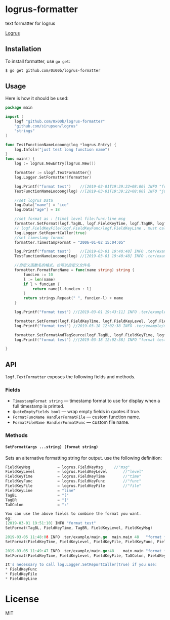 # logrus-formatter 
 text formatter for logrus

[Logrus](https://github.com/sirupsen/logrus) 

## Installation
To install formatter, use `go get`:

```sh
$ go get github.com/0x00b/logrus-formatter
```

## Usage
Here is how it should be used:

```go
package main

import (
	logf "github.com/0x00b/logrus-formatter"
	"github.com/sirupsen/logrus"
	"strings"
)

func TestFunctionNameLoooong(log *logrus.Entry) {
	log.Infoln("just test long function name")
}
func main() {
	log := logrus.NewEntry(logrus.New())

	formatter := &logf.TextFormatter{}
	log.Logger.SetFormatter(formatter)

	log.Printf("format test")    //[2019-03-01T19:39:22+08:00] INFO "format test"
	TestFunctionNameLoooong(log) //[2019-03-01T19:39:22+08:00] INFO "just test long function name"

	//set logrus Data
	log.Data["name"] = "ice"
	log.Data["age"] = 18

	//set format as : [time] level file:func:line msg
	formatter.SetFormat(logf.TagBL, logf.FieldKeyTime, logf.TagBR, logf.FieldKeyLevel, logf.FieldKeyFile, logf.TaGColon, logf.FieldKeyFunc, logf.TaGColon, logf.FieldKeyLine, logf.FieldKeyMsg)
	// logf.FieldKeyFile/logf.FieldKeyFunc/logf.FieldKeyLine , must call log.Logger.SetReportCaller(true)
	log.Logger.SetReportCaller(true)
	//set timestamp format
	formatter.TimestampFormat = "2006-01-02 15:04:05"

	log.Printf("format test")    //[2019-03-01 19:40:48] INFO .ter/example/main.go:                main.main:37   "format test" (name:"ice" age:18)
	TestFunctionNameLoooong(log) //[2019-03-01 19:40:48] INFO .ter/example/main.go:..TestFunctionNameLoooong:18   "just test long function name" (name:"ice" age:18)

	//自定义函数名的格式。也可以自定义文件名
	formatter.FormatFuncName = func(name string) string {
		funcLen := 10
		l := len(name)
		if l > funcLen {
			return name[l-funcLen : l]
		}
		return strings.Repeat(" ", funcLen-l) + name
	}

	log.Printf("format test") //[2019-03-01 19:43:11] INFO .ter/example/main.go: main.main:41   "format test" (name:"ice" age:18)

	formatter.SetFormat(logf.FieldKeyTime, logf.FieldKeyLevel, logf.FieldKeyFile, logf.TaGColon, logf.FieldKeyLine, logf.FieldKeyFunc, logf.FieldKeyMsg)
	log.Printf("format test") //2019-03-18 12:02:38 INFO .ter/example/main.go:48    main.main "format test" (name="ice" age=18)

	formatter.SetFormatAndTagSource(logf.TagBL, logf.FieldKeyTime, logf.TagBR, logf.FieldKeyLevel, logf.FieldKeyMsg)
	log.Printf("format test") //[2019-03-18 12:02:38] INFO "format test" (source=/logrus-formatter/example/main.go:main.main:51 name="ice" age=18)

}

```
## API
`logf.TextFormatter` exposes the following fields and methods.

### Fields

* `TimestampFormat string` — timestamp format to use for display when a full timestamp is printed.
* `QuoteEmptyFields bool` — wrap empty fields in quotes if true.
* `FormatFuncName HandlerFormatFile` — custom function name.
* `FormatFileName HandlerFormatFunc` — custom file name.

### Methods

#### `SetFormat(args ...string) (format string)`

Sets an alternative formatting string for output. use the following definition:
```go
FieldKeyMsg            = logrus.FieldKeyMsg		//"msg"
FieldKeyLevel          = logrus.FieldKeyLevel		//"level"
FieldKeyTime           = logrus.FieldKeyTime		//"time"
FieldKeyFunc           = logrus.FieldKeyFunc		//"func"
FieldKeyFile           = logrus.FieldKeyFile		//"file"
FieldKeyLine           = "line"	
TagBL                  = "["
TagBR                  = "]"
TaGColon               = ":"

You can use the above fields to combine the format you want.
eg: 
[2019-03-01 19:51:10] INFO "format test"
SetFormat(TagBL, FieldKeyTime, TagBR, FieldKeyLevel, FieldKeyMsg)

2019-03-05 11:48:08 INFO .ter/example/main.go  main.main 48   "format test"
SetFormat(FieldKeyTime, FieldKeyLevel, FieldKeyFile, FieldKeyFunc, FieldKeyLine, FieldKeyMsg)

2019-03-05 11:49:47 INFO .ter/example/main.go:48    main.main "format test"
SetFormat(FieldKeyTime, FieldKeyLevel, FieldKeyFile, TaGColon, FieldKeyLine, FieldKeyFunc, FieldKeyMsg)

It's necessary to call log.Logger.SetReportCaller(true) if you use:
* FieldKeyFunc
* FieldKeyFile
* FieldKeyLine
```
# License
MIT
